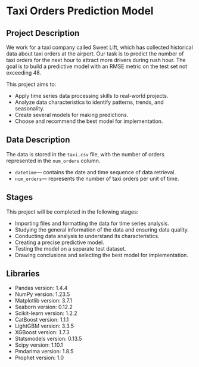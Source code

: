 # Taxi Orders Prediction Model


## Project Description

We work for a taxi company called Sweet Lift, which has collected historical data about taxi orders at the airport. Our task is to predict the number of taxi orders for the next hour to attract more drivers during rush hour. The goal is to build a predictive model with an RMSE metric on the test set not exceeding 48.

This project aims to:
- Apply time series data processing skills to real-world projects.
- Analyze data characteristics to identify patterns, trends, and seasonality.
- Create several models for making predictions.
- Choose and recommend the best model for implementation.


## Data Description

The data is stored in the `taxi.csv` file, with the number of orders represented in the `num_orders` column.
- `datetime`— contains the date and time sequence of data retrieval.
- `num_orders`— represents the number of taxi orders per unit of time.


## Stages

This project will be completed in the following stages:
- Importing files and formatting the data for time series analysis.
- Studying the general information of the data and ensuring data quality.
- Conducting data analysis to understand its characteristics.
- Creating a precise predictive model.
- Testing the model on a separate test dataset.
- Drawing conclusions and selecting the best model for implementation.


## Libraries
- Pandas version: 1.4.4
- NumPy version: 1.23.5
- Matplotlib version: 3.7.1
- Seaborn version: 0.12.2
- Scikit-learn version: 1.2.2
- CatBoost version: 1.1.1
- LightGBM version: 3.3.5
- XGBoost version: 1.7.3
- Statsmodels version: 0.13.5
- Scipy version: 1.10.1
- Pmdarima version: 1.8.5
- Prophet version: 1.0
